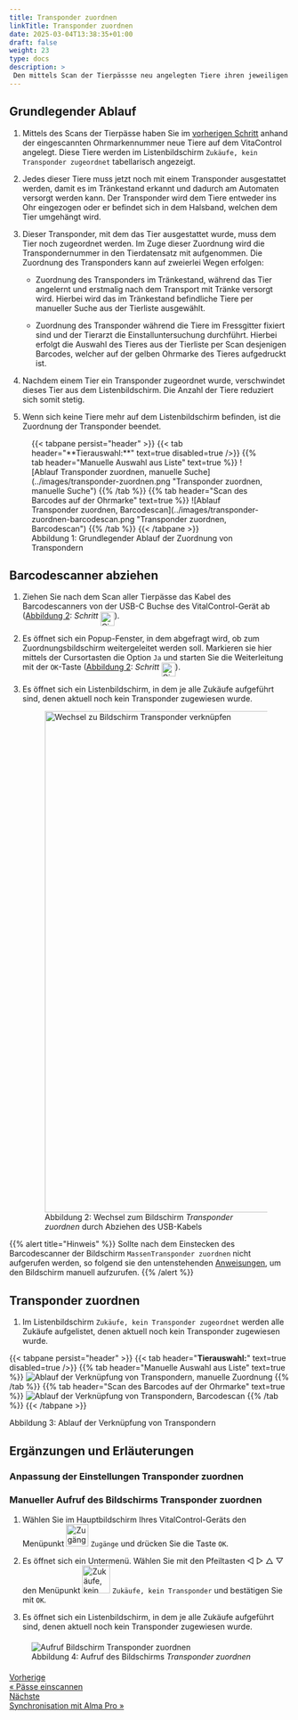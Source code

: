 ```yaml
---
title: Transponder zuordnen
linkTitle: Transponder zuordnen
date: 2025-03-04T13:38:35+01:00
draft: false
weight: 23
type: docs
description: >
 Den mittels Scan der Tierpässse neu angelegten Tiere ihren jeweiligen Transponder zuordnen.
---
```


## Grundlegender Ablauf

1. Mittels des Scans der Tierpässe haben Sie im [vorherigen Schritt](../paesse-scannen) anhand der eingescannten Ohrmarkennummer neue Tiere auf dem VitaControl angelegt. Diese Tiere werden im Listenbildschirm `Zukäufe, kein Transponder zugeordnet` tabellarisch angezeigt.

1. Jedes dieser Tiere muss jetzt noch mit einem Transponder ausgestattet werden, damit es im Tränkestand erkannt und dadurch am Automaten versorgt werden kann. Der Transponder wird dem Tiere entweder ins Ohr eingezogen oder er befindet sich in dem Halsband, welchen dem Tier umgehängt wird.

1. Dieser Transponder, mit dem das Tier ausgestattet wurde, muss dem Tier noch zugeordnet werden. Im Zuge dieser Zuordnung wird die Transpondernummer in den Tierdatensatz mit aufgenommen. Die Zuordnung des Transponders kann auf zweierlei Wegen erfolgen:

    - Zuordnung des Transponders im Tränkestand, während das Tier angelernt und erstmalig nach dem Transport mit Tränke versorgt wird. Hierbei wird das im Tränkestand befindliche Tiere per manueller Suche aus der Tierliste ausgewählt.

    - Zuordnung des Transponder während die Tiere im Fressgitter fixiert sind und der Tierarzt die Einstalluntersuchung durchführt. Hierbei erfolgt die Auswahl des Tieres aus der Tierliste per Scan desjenigen Barcodes, welcher auf der gelben Ohrmarke des Tieres aufgedruckt ist.

1. Nachdem einem Tier ein Transponder zugeordnet wurde, verschwindet dieses Tier aus dem Listenbildschirm. Die Anzahl der Tiere reduziert sich somit stetig.

1. Wenn sich keine Tiere mehr auf dem Listenbildschirm befinden, ist die Zuordnung der Transponder beendet.

<figure class="figure mt-2">
{{< tabpane persist="header" >}}
{{< tab header="**Tierauswahl:**" text=true disabled=true />}}
{{% tab header="Manuelle Auswahl aus Liste" text=true %}}
![Ablauf Transponder zuordnen, manuelle Suche](../images/transponder-zuordnen.png "Transponder zuordnen, manuelle Suche")
{{% /tab %}}
{{% tab header="Scan des Barcodes auf der Ohrmarke" text=true %}}
![Ablauf Transponder zuordnen, Barcodescan](../images/transponder-zuordnen-barcodescan.png "Transponder zuordnen, Barcodescan")
{{% /tab %}}
{{< /tabpane >}}
<a name="link-transponder" ><figcaption class="figure-caption fs-6">Abbildung 1: Grundlegender Ablauf der Zuordnung von Transpondern</figcaption></a>
</figure>

## Barcodescanner abziehen

1. Ziehen Sie nach dem Scan aller Tierpässe das Kabel des Barcodescanners von der USB-C Buchse des VitalControl-Gerät ab (<a href="#screen-link-transponder">Abbildung 2</a>: <span style="font-style: italic;">Schritt</span> <img src="/digits/1_negative_circled.svg" width="25" align="middle" alt="Circled digit 1" title="Schritt 1" />).

1. Es öffnet sich ein Popup-Fenster, in dem abgefragt wird, ob zum Zuordnungsbildschirm weitergeleitet werden soll. Markieren sie hier mittels der Cursortasten die Option `Ja` und starten Sie die Weiterleitung mit der `OK`-Taste (<a href="#screen-link-transponder">Abbildung 2</a>: <span style="font-style: italic;">Schritt</span> <img src="/digits/2_negative_circled.svg" width="25" align="middle" alt="Circled digit 2" title="Schritt 2" />).

1. Es öffnet sich ein Listenbildschirm, in dem je alle Zukäufe aufgeführt sind, denen aktuell noch kein Transponder zugewiesen wurde.

    <figure class="figure mt-2">
        <img src="/images/synchronisation/disconnect-scanner.svg" class="border border-2 figure-img img-fluid rounded p-4" width="900px" align="bottom" alt="Wechsel zu Bildschirm Transponder verknüpfen" title="Transponder verknüpfen" />
        <a name="screen-link-transponder" ><figcaption class="figure-caption fs-6">Abbildung 2: Wechsel zum Bildschirm <span style="font-style: italic;">Transponder zuordnen</span> durch Abziehen des USB-Kabels</figcaption></a>
    </figure>

{{% alert title="Hinweis" %}}
Sollte nach dem Einstecken des Barcodescanner der Bildschirm `MassenTransponder zuordnen` nicht aufgerufen werden, so folgend sie den untenstehenden [Anweisungen](#manueller-aufruf-des-bildschirms-transponder-zuordnen), um den Bildschirm manuell aufzurufen.
{{% /alert %}}

## Transponder zuordnen

1. Im Listenbildschirm `Zukäufe, kein Transponder zugeordnet` werden alle Zukäufe aufgelistet, denen aktuell noch kein Transponder zugewiesen wurde.

{{< tabpane persist="header" >}}
{{< tab header="**Tierauswahl:**" text=true disabled=true />}}
{{% tab header="Manuelle Auswahl aus Liste" text=true %}}
![Ablauf der Verknüpfung von Transpondern, manuelle Zuordnung](../images/ablauf-zuordnung.png "Ablauf Transponder verknüpfen")
{{% /tab %}}
{{% tab header="Scan des Barcodes auf der Ohrmarke" text=true %}}
![Ablauf der Verknüpfung von Transpondern, Barcodescan](../images/ablauf-zuordnung-barcodescan.png "Ablauf Transponder verknüpfen, Barcodescan")
{{% /tab %}}
{{< /tabpane >}}
<a name="link-transponder" ><figcaption class="figure-caption fs-6">Abbildung 3: Ablauf der Verknüpfung von Transpondern</figcaption></a>
</figure>

## Ergänzungen und Erläuterungen

### Anpassung der Einstellungen Transponder zuordnen

### Manueller Aufruf des Bildschirms Transponder zuordnen

1. Wählen Sie im Hauptbildschirm Ihres VitalControl-Geräts den Menüpunkt <img src="/icons/main/new-on-farm.svg" width="40" align="bottom" alt="Zugänge" /> `Zugänge` und drücken Sie die Taste `OK`.

1. Es öffnet sich ein Untermenü. Wählen Sie mit den Pfeiltasten ◁ ▷ △ ▽ den Menüpunkt <img src="/icons/registration/new-on-farm-no-transponder.svg" width="50" align="bottom" alt="Zukäufe, kein Transponder" /> `Zukäufe, kein Transponder` und bestätigen Sie mit `OK`.

1. Es öffnet sich ein Listenbildschirm, in dem je alle Zukäufe aufgeführt sind, denen aktuell noch kein Transponder zugewiesen wurde.

<figure class="figure" style="margin-top: 20px">
  <img src="../images/aufruf-transponder-zuordnen.png" class="border border-2 figure-img img-fluid rounded p-3" align="bottom" alt="Aufruf Bildschirm Transponder zuordnen" title="Bildschirm Transponder zuordnen" />
  <a name="AnschlussBarcodescanner" ><figcaption class="figure-caption fs-6">Abbildung 4: Aufruf des Bildschirms <span style="font-style: italic;">Transponder zuordnen</span></figcaption></a>
</figure>

<div style="max-width: 80%; margin-top: 20px;">
<div class="container-fluid">
  <div class="row">
    <div class="col">
      <div class="d-grid gap-2">
        <a class="text-start btn btn-lg btn-outline-primary" role="button"  href="../paesse-scannen"><span class="fs-6">Vorherige</span><br><span class="fs-4 fw-semibold">« Pässe einscannen</span></a>
      </div>
    </div>
    <div class="col">
      <div class="d-grid gap-2">
        <a class="btn btn-lg btn-outline-primary text-end" role="button" href="../synchronisation"><span class="fs-6">Nächste</span><br><span class="fs-4 fw-semibold">Synchronisation mit Alma Pro »</span></a>
      </div>
    </div>
  </div>
</div>
<div>
